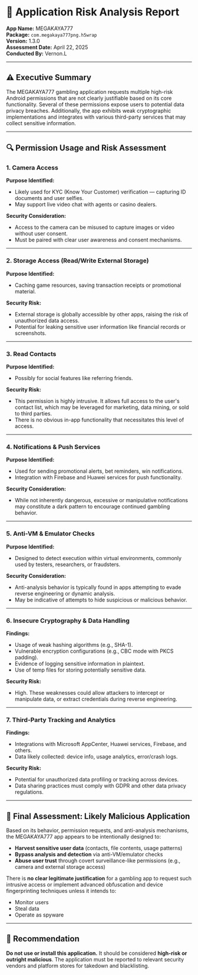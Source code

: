 # 📄 Application Risk Analysis Report

**App Name:** MEGAKAYA777  
**Package:** `com.megakaya777png.h5wrap`  
**Version:** 1.3.0  
**Assessment Date:** April 22, 2025  
**Conducted By:** Vernon.L

---

## ⚠️ Executive Summary

The MEGAKAYA777 gambling application requests multiple high-risk Android permissions that are not clearly justifiable based on its core functionality. Several of these permissions expose users to potential data privacy breaches. Additionally, the app exhibits weak cryptographic implementations and integrates with various third-party services that may collect sensitive information.

---

## 🔍 Permission Usage and Risk Assessment

### 1. Camera Access

**Purpose Identified:**
- Likely used for KYC (Know Your Customer) verification — capturing ID documents and user selfies.
- May support live video chat with agents or casino dealers.

**Security Consideration:**
- Access to the camera can be misused to capture images or video without user consent.
- Must be paired with clear user awareness and consent mechanisms.

---

### 2. Storage Access (Read/Write External Storage)

**Purpose Identified:**
- Caching game resources, saving transaction receipts or promotional material.

**Security Risk:**
- External storage is globally accessible by other apps, raising the risk of unauthorized data access.
- Potential for leaking sensitive user information like financial records or screenshots.

---

### 3. Read Contacts

**Purpose Identified:**
- Possibly for social features like referring friends.

**Security Risk:**
- This permission is highly intrusive. It allows full access to the user's contact list, which may be leveraged for marketing, data mining, or sold to third parties.
- There is no obvious in-app functionality that necessitates this level of access.

---

### 4. Notifications & Push Services

**Purpose Identified:**
- Used for sending promotional alerts, bet reminders, win notifications.
- Integration with Firebase and Huawei services for push functionality.

**Security Consideration:**
- While not inherently dangerous, excessive or manipulative notifications may constitute a dark pattern to encourage continued gambling behavior.

---

### 5. Anti-VM & Emulator Checks

**Purpose Identified:**
- Designed to detect execution within virtual environments, commonly used by testers, researchers, or fraudsters.

**Security Consideration:**
- Anti-analysis behavior is typically found in apps attempting to evade reverse engineering or dynamic analysis.
- May be indicative of attempts to hide suspicious or malicious behavior.

---

### 6. Insecure Cryptography & Data Handling

**Findings:**
- Usage of weak hashing algorithms (e.g., SHA-1).
- Vulnerable encryption configurations (e.g., CBC mode with PKCS padding).
- Evidence of logging sensitive information in plaintext.
- Use of temp files for storing potentially sensitive data.

**Security Risk:**
- High. These weaknesses could allow attackers to intercept or manipulate data, or extract credentials during reverse engineering.

---

### 7. Third-Party Tracking and Analytics

**Findings:**
- Integrations with Microsoft AppCenter, Huawei services, Firebase, and others.
- Data likely collected: device info, usage analytics, error/crash logs.

**Security Risk:**
- Potential for unauthorized data profiling or tracking across devices.
- Data sharing practices must comply with GDPR and other data privacy regulations.

---

## 🧾 Final Assessment: Likely Malicious Application

Based on its behavior, permission requests, and anti-analysis mechanisms, the MEGAKAYA777 app appears to be intentionally designed to:

- **Harvest sensitive user data** (contacts, file contents, usage patterns)
- **Bypass analysis and detection** via anti-VM/emulator checks
- **Abuse user trust** through covert surveillance-like permissions (e.g., camera and external storage access)

There is **no clear legitimate justification** for a gambling app to request such intrusive access or implement advanced obfuscation and device fingerprinting techniques unless it intends to:

- Monitor users
- Steal data
- Operate as spyware

---

## 🚫 Recommendation

**Do not use or install this application.** It should be considered **high-risk or outright malicious**. The application must be reported to relevant security vendors and platform stores for takedown and blacklisting.
